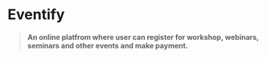 # Eventify
> #### An online platfrom where user can register for workshop, webinars, seminars and other events and make payment.
